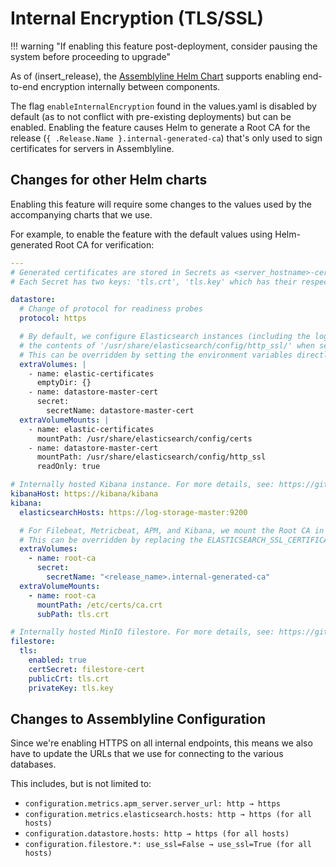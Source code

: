 # Internal Encryption (TLS/SSL)

!!! warning "If enabling this feature post-deployment, consider pausing the system before proceeding to upgrade"

As of (insert_release), the [Assemblyline Helm Chart](https://github.com/CybercentreCanada/assemblyline-helm-chart)
supports enabling end-to-end encryption internally between components.

The flag `enableInternalEncryption` found in the values.yaml is disabled by default
(as to not conflict with pre-existing deployments) but can be enabled. Enabling the feature causes Helm to generate a
Root CA for the release (`{ .Release.Name }.internal-generated-ca`) that's only used to sign certificates for servers in Assemblyline.

## Changes for other Helm charts

Enabling this feature will require some changes to the values used by the accompanying charts that we use.

For example, to enable the feature with the default values using Helm-generated Root CA for verification:

```yaml
---
# Generated certificates are stored in Secrets as <server_hostname>-cert
# Each Secret has two keys: 'tls.crt', 'tls.key' which has their respective public certificate and private key

datastore:
  # Change of protocol for readiness probes
  protocol: https

  # By default, we configure Elasticsearch instances (including the log-storage) to use
  # the contents of '/usr/share/elasticsearch/config/http_ssl/' when settings up HTTPS
  # This can be overridden by setting the environment variables directly, see values.yaml for more details
  extraVolumes: |
    - name: elastic-certificates
      emptyDir: {}
    - name: datastore-master-cert
      secret:
        secretName: datastore-master-cert
  extraVolumeMounts: |
    - name: elastic-certificates
      mountPath: /usr/share/elasticsearch/config/certs
    - name: datastore-master-cert
      mountPath: /usr/share/elasticsearch/config/http_ssl
      readOnly: true

# Internally hosted Kibana instance. For more details, see: https://github.com/elastic/helm-charts/tree/7.17/kibana#configuration
kibanaHost: https://kibana/kibana
kibana:
  elasticsearchHosts: https://log-storage-master:9200

  # For Filebeat, Metricbeat, APM, and Kibana, we mount the Root CA in '/etc/certs/ca.crt'
  # This can be overridden by replacing the ELASTICSEARCH_SSL_CERTIFICATEAUTHORITIES environment variable
  extraVolumes:
    - name: root-ca
      secret:
        secretName: "<release_name>.internal-generated-ca"
  extraVolumeMounts:
    - name: root-ca
      mountPath: /etc/certs/ca.crt
      subPath: tls.crt

# Internally hosted MinIO filestore. For more details, see: https://github.com/minio/charts/tree/main/minio#configuration
filestore:
  tls:
    enabled: true
    certSecret: filestore-cert
    publicCrt: tls.crt
    privateKey: tls.key
```

## Changes to Assemblyline Configuration

Since we're enabling HTTPS on all internal endpoints, this means we also have to update the URLs that we use for connecting
to the various databases.

This includes, but is not limited to:

- `configuration.metrics.apm_server.server_url: http → https`
- `configuration.metrics.elasticsearch.hosts: http → https (for all hosts)`
- `configuration.datastore.hosts: http → https (for all hosts)`
- `configuration.filestore.*: use_ssl=False → use_ssl=True (for all hosts)`

